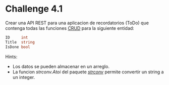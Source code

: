 # Challenge 4.1

Crear una API REST para una aplicacion de recordatorios (ToDo) que
contenga todas las funciones
[CRUD](https://en.wikipedia.org/wiki/Create,_read,_update_and_delete)
para la siguiente entidad:

``` go
ID     int
Title  string
IsDone bool
```

Hints:

-   Los datos se pueden almacenar en un arreglo.
-   La funcion *strconv.Atoi* del paquete
    *[strconv](https://golang.org/pkg/strconv)* permite convertir un
    string a un integer.

